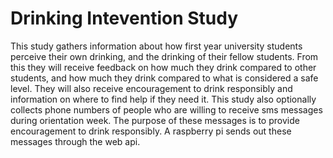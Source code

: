 # Drinking Intevention Study

This study gathers information about how first year university students perceive their own drinking, and the drinking of their fellow students. From this they will receive feedback on how much they drink compared to other students, and how much they drink compared to what is considered a safe level. They will also receive encouragement to drink responsibly and information on where to find help if they need it. 
This study also optionally collects phone numbers of people who are willing to receive sms messages during orientation week. The purpose of these messages is to provide encouragement to drink responsibly. A raspberry pi sends out these messages through the web api.
